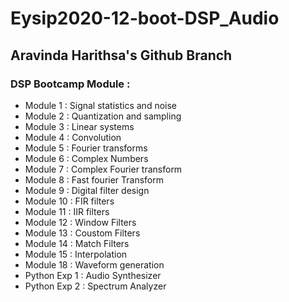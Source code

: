 # Eysip2020-12-boot-DSP_Audio
## Aravinda Harithsa's Github Branch 

### DSP Bootcamp Module  : 

- Module 1 : Signal statistics and noise
- Module 2 : Quantization and sampling
- Module 3 : Linear systems
- Module 4 : Convolution  
- Module 5 : Fourier transforms 
- Module 6 : Complex Numbers 
- Module 7 : Complex Fourier transform
- Module 8 : Fast fourier Transform
- Module 9 : Digital filter design
- Module 10 : FIR filters
- Module 11 : IIR filters  
- Module 12 : Window Filters 
- Module 13 : Coustom Filters 
- Module 14 : Match Filters 
- Module 15 : Interpolation
- Module 18 : Waveform generation  
- Python Exp 1 : Audio Synthesizer 
- Python Exp 2 : Spectrum Analyzer 

